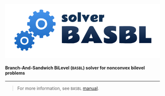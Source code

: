 ![](https://github.com/basblsolver/manual/blob/master/images/BASBL-logo-landscape.png)

#### **B**ranch-**A**nd-**S**andwich **B**i**L**evel (`BASBL`) solver for nonconvex bilevel problems
---

> For more information, see `BASBL` [manual](https://github.com/basblsolver/manual/wiki).
